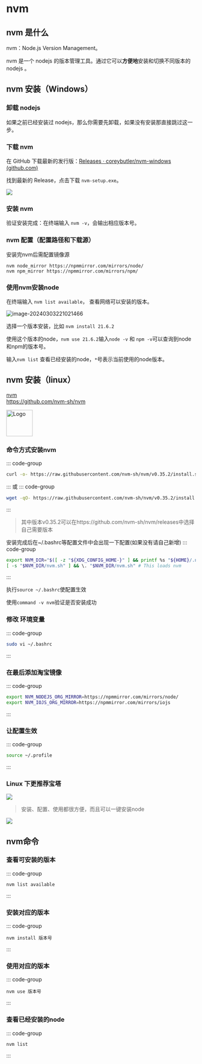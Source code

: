 # nvm

## nvm 是什么

nvm：Node.js Version Management。

nvm 是一个 nodejs 的版本管理工具。通过它可以**方便地**安装和切换不同版本的 nodejs 。

## nvm 安装（Windows）

### 卸载 nodejs

如果之前已经安装过 nodejs，那么你需要先卸载，如果没有安装那直接跳过这一步。


### 下载 nvm

在 GitHub
下载最新的发行版：[Releases · coreybutler/nvm-windows (github.com)](https://github.com/coreybutler/nvm-windows/releases)

找到最新的 Release，点击下载 `nvm-setup.exe`。

![](https://ywdoc-1306153177.cos.ap-shanghai.myqcloud.com/2024/04/24/66285eb2cb4e6.png)

### 安装 nvm

验证安装完成：在终端输入 `nvm -v`，会输出相应版本号。

### nvm 配置（配置路径和下载源）

安装完nvm后需配置镜像源

```shell
nvm node_mirror https://npmmirror.com/mirrors/node/
nvm npm_mirror https://npmmirror.com/mirrors/npm/
```

### 使用nvm安装node

在终端输入 `nvm list available`， 查看网络可以安装的版本。

![image-20240303221021466](https://image-1319612571.cos.ap-shanghai.myqcloud.com/202403032210512.png)

选择一个版本安装，比如 `nvm install 21.6.2`

使用这个版本的node，`nvm use 21.6.2`输入`node -v` 和 `npm -v`可以查询到node和npm的版本号。

输入`nvm list` 查看已经安装的node，`*`号表示当前使用的node版本。



## nvm 安装（linux）

<div class="linkcard">
  <a href="https://github.com/nvm-sh/nvm" target="_blank">
    <p class="description">nvm<br><span>https://github.com/nvm-sh/nvm</span></p>
    <div class="logo">
        <img alt="Logo" width="70px" height="70px" src="https://favicon.cccyun.cc/https://github.com/nvm-sh/nvm" />
    </div>
  </a>
</div>

### 命令方式安装nvm
::: code-group
```sh
curl -o- https://raw.githubusercontent.com/nvm-sh/nvm/v0.35.2/install.sh | bash
```
:::
或
::: code-group
```sh
wget -qO- https://raw.githubusercontent.com/nvm-sh/nvm/v0.35.2/install.sh | bash
```
:::
> 其中版本v0.35.2可以在https://github.com/nvm-sh/nvm/releases中选择自己需要版本

安装完成后在~/.bashrc等配置文件中会出现一下配置(如果没有请自己新增)
::: code-group
```sh
export NVM_DIR="$([ -z "${XDG_CONFIG_HOME-}" ] && printf %s "${HOME}/.nvm" || printf %s "${XDG_CONFIG_HOME}/nvm")"
[ -s "$NVM_DIR/nvm.sh" ] && \. "$NVM_DIR/nvm.sh" # This loads nvm
```
:::

执行`source ~/.bashrc`使配置生效

使用`command -v nvm`验证是否安装成功

### 修改 环境变量
::: code-group
```sh
sudo vi ~/.bashrc
```
:::
### 在最后添加淘宝镜像
::: code-group
```sh
export NVM_NODEJS_ORG_MIRROR=https://npmmirror.com/mirrors/node/
export NVM_IOJS_ORG_MIRROR=https://npmmirror.com/mirrors/iojs
```
:::
### 让配置生效
::: code-group
```sh
source ~/.profile
```
:::

### Linux 下更推荐宝塔
![](https://image-1319612571.cos.ap-shanghai.myqcloud.com/202405091944150.png)

> 安装、配置、使用都很方便，而且可以一键安装node

![](https://image-1319612571.cos.ap-shanghai.myqcloud.com/202405091957393.png)
## nvm命令

### 查看可安装的版本
::: code-group
```nvm
nvm list available
```
:::
### 安装对应的版本
::: code-group
```nvm
nvm install 版本号
```
:::
### 使用对应的版本
::: code-group
```nvm
nvm use 版本号
```
:::
### 查看已经安装的node
::: code-group
```nvm
nvm list
```
:::

